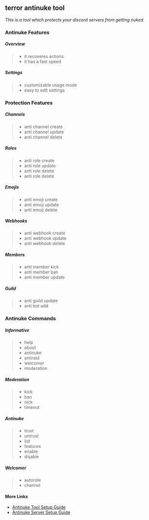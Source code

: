 ## terror antinuke tool
*This is a tool which protects your discord servers from getting nuked.*

### Antinuke Features
##### *Overview*
> - it recoveres actions
> - it has a fast speed
##### *Settings*
> - customizable usage mode
> - easy to edit settings
### Protection Features
##### *Channels*
> - anti channel create
> - anti channel update
> - anti channel delete

##### *Roles*
> - anti role create
> - anti role update
> - anti role delete
> - anti role delete
  
##### *Emojis*
> - anti emoji create
> - anti emoji update
> - anti emoji delete

##### *Webhooks*
> - anti webhook create
> - anti webhook update
> - anti webhook delete

##### *Members*
> - anti member kick
> - anti member ban
> - anti member update

##### *Guild*
> - anti guild update
> - anti bot add

### Antinuke Commands
##### *Informative*
> - help
> - about
> - antinuke
> - antiraid
> - welcomer
> - moderation
##### *Moderation*
> - kick
> - ban
> - nick
> - timeout
##### *Antinuke*
> - trust
> - untrust
> - list
> - features
> - enable
> - disable
##### *Welcomer*
> - autorole
> - channel
#### More Links
- [Antinuke Tool Setup Guide]()
- [Antinuke Server Setup Guide]()